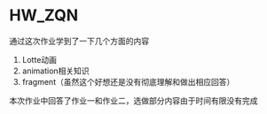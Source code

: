 # HW_ZQN
通过这次作业学到了一下几个方面的内容
1. Lotte动画
2. animation相关知识
3. fragment（虽然这个好想还是没有彻底理解和做出相应回答）

本次作业中回答了作业一和作业二，选做部分内容由于时间有限没有完成
